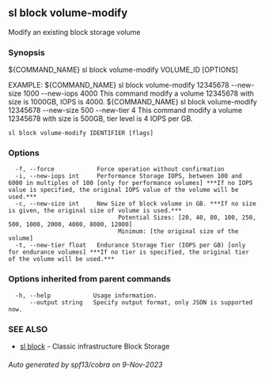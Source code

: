 ## sl block volume-modify

Modify an existing block storage volume

### Synopsis

${COMMAND_NAME} sl block volume-modify VOLUME_ID [OPTIONS]

   EXAMPLE:
	  ${COMMAND_NAME} sl block volume-modify 12345678 --new-size 1000 --new-iops 4000 
	  This command modify a volume 12345678 with size is 1000GB, IOPS is 4000.
	  ${COMMAND_NAME} sl block volume-modify 12345678 --new-size 500 --new-tier 4
	  This command modify a volume 12345678 with size is 500GB, tier level is 4 IOPS per GB.

```
sl block volume-modify IDENTIFIER [flags]
```

### Options

```
  -f, --force            Force operation without confirmation
  -i, --new-iops int     Performance Storage IOPS, between 100 and 6000 in multiples of 100 [only for performance volumes] ***If no IOPS value is specified, the original IOPS value of the volume will be used.***
  -c, --new-size int     New Size of block volume in GB. ***If no size is given, the original size of volume is used.***
                               Potential Sizes: [20, 40, 80, 100, 250, 500, 1000, 2000, 4000, 8000, 12000]
                               Minimum: [the original size of the volume]
  -t, --new-tier float   Endurance Storage Tier (IOPS per GB) [only for endurance volumes] ***If no tier is specified, the original tier of the volume will be used.***
```

### Options inherited from parent commands

```
  -h, --help            Usage information.
      --output string   Specify output format, only JSON is supported now.
```

### SEE ALSO

* [sl block](sl_block.md)	 - Classic infrastructure Block Storage

###### Auto generated by spf13/cobra on 9-Nov-2023

